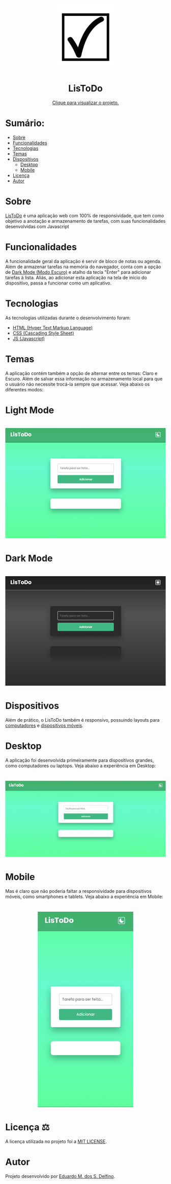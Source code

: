 <h1 align="center"><img alt="logo LisToDo" title="LisToDo" src="todo-list-icon.png" width="200px" height="200px"/><h1>
<h1 align="center">LisToDo</h1>
<p align="center"><a href="https://listodo.vercel.app">Clique para visualizar o projeto.</a></p>

<h1>Sumário:</h1>

* [Sobre](#about)
* [Funcionalidades](#functionalities)
* [Tecnologias](#technologies)
* [Temas](#themes)
* [Dispositivos](#devices)
    * [Desktop](#desktop)
    * [Mobile](#mobile)
* [Licença](#license)
* [Autor](#author)


<h1 id="about">Sobre</h1>
<p><a href="https://listodo.vercel.app">LisToDo</a> é uma aplicação web com 100% de responsividade, que tem como objetivo a anotação e armazenamento de tarefas, com suas funcionalidades desenvolvidas com Javascript</p>

<h1 id="functionalities">Funcionalidades</h1>
<p>A funcionalidade geral da aplicação é servir de bloco de notas ou agenda. Além de armazenar tarefas na memória do navegador, conta com a opção de <a href="#themes" title="Dark Mode">Dark Mode (Modo Escuro)</a> e atalho da tecla "Enter" para adicionar tarefas à lista. Aliás, ao adicionar esta aplicação na tela de início do dispositivo, passa a funcionar como um aplicativo.</p>

<h1 id="technologies">Tecnologias</h1>
<p>As tecnologias utilizadas durante o desenvolvimento foram:
<ul>
<li><a href="https://html.com/" title="HTML">HTML (Hyper Text Markup Language)</a></li>
<li><a href="https://css-tricks.com/" title="CSS">CSS (Cascading Style Sheet)</a></li>
<li><a href="https://www.javascript.com/" title="Javascript">JS (Javascript)</a></li>
</ul>
</p>

<h1 id="themes">Temas</h1>
<p>A aplicação contém também a opção de alternar entre os temas: Claro e Escuro. Além de salvar essa informação no armazenamento local para que o usuário não necessite trocá-la sempre que acessar. Veja abaixo os diferentes modos:</p>
<h1>Light Mode</h1>
<h1 align="center"><img alt="Light Mode" title="Light Mode" src="./README-files/image-link.png"/></h1>
<h1>Dark Mode</h1>
<h1 align="center"><img alt="Dark Mode" title="Dark Mode" src="./README-files/image-link-dark.png"/></h1>

<h1 id="devices">Dispositivos</h1>
<p>Além de prático, o LisToDo também é responsivo, possuindo layouts para <a href="#desktop" title="desktop">computadores</a> e <a href="#mobile" title="mobile">dispositivos móveis</a>.</p>

<h1 id="desktop">Desktop</h1>
<p>A aplicação foi desenvolvida primeiramente para dispositivos grandes, como computadores ou laptops. Veja abaixo a experiência em Desktop:</p>
<h1 align="center"><img alt="Desktop Experience" title="For Desktop" src="./README-files/for-desktop.png"/><h1>

<h1 id="mobile">Mobile</h1>
<p>Mas é claro que não poderia faltar a responsividade para dispositivos móveis, como smartphones e tablets. Veja abaixo a experiência em Mobile:</p>
<h1 align="center"><img alt="Mobile Experience" title="For Mobile" src="./README-files/for-mobile.png" width="300px" height="auto"/><h1>

<h1 id="license">Licença ⚖️</h1>
<p>A licença utilizada no projeto foi a <a href="https://mit-license.org/">MIT LICENSE</a>.</p>

<h1 id="author">Autor</h1>
<p>Projeto desenvolvido por <a href="https://github.com/EduDevCode" title="Eduardo M. dos S. Delfino">Eduardo M. dos S. Delfino</a>.</p>